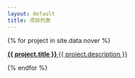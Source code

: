 ```yaml
---
layout: default
title: 项目列表
---
```


<link rel="stylesheet" href="./project.css" type="text/css" /> 
<div class="container">
    {% for project in site.data.nover %}
        <a target="_blank" href="{{ project.url }}">
            <p>
                <strong> {{ project.title }} </strong>
                <span>{{ project.description }}</span>
            </p>
        </a>
    {% endfor %}
</div>

<script>
 
tk.comment.isHaveComment = false;
jQuery(document).ready(function(){
   $(".ad-page-footer").css("position","relative").css("bottom","0px").css("width","100%");
   $(".ad-page-footer").css("z-index","11");
   $(".ad-page-footer").css("background-color","rgb(80, 80, 80)");
});
</script>

